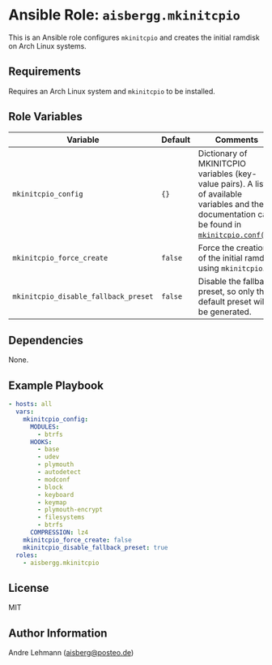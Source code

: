 # Ansible Role: `aisbergg.mkinitcpio`

This is an Ansible role configures `mkinitcpio` and creates the initial ramdisk on Arch Linux systems.

## Requirements

Requires an Arch Linux system and `mkinitcpio` to be installed.

## Role Variables

| Variable | Default | Comments |
|----------|---------|----------|
| `mkinitcpio_config` | `{}` | Dictionary of MKINITCPIO variables (key-value pairs). A list of available variables and their documentation can be found in [`mkinitcpio.conf(5)`](https://jlk.fjfi.cvut.cz/arch/manpages/man/mkinitcpio.conf.5). |
| `mkinitcpio_force_create` | `false` | Force the creation of the initial ramdisk using `mkinitcpio`. |
| `mkinitcpio_disable_fallback_preset` | `false` | Disable the fallback preset, so only the default preset will be generated. |

## Dependencies

None.

## Example Playbook

```yaml
- hosts: all
  vars: 
    mkinitcpio_config:
      MODULES:
        - btrfs
      HOOKS:
        - base
        - udev
        - plymouth
        - autodetect
        - modconf
        - block
        - keyboard
        - keymap
        - plymouth-encrypt
        - filesystems
        - btrfs
      COMPRESSION: lz4
    mkinitcpio_force_create: false
    mkinitcpio_disable_fallback_preset: true
  roles:
    - aisbergg.mkinitcpio
```

## License

MIT

## Author Information

Andre Lehmann (aisberg@posteo.de)
